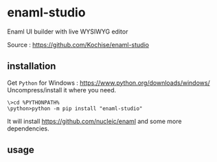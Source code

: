 # enaml-studio
Enaml UI builder with live WYSIWYG editor

Source : https://github.com/Kochise/enaml-studio

## installation

Get `Python` for Windows : https://www.python.org/downloads/windows/<br>
Uncompress/install it where you need.<br>

```batch
\>cd %PYTHONPATH%
\python>python -m pip install "enaml-studio"
```

It will install https://github.com/nucleic/enaml and some more dependencies.

## usage

